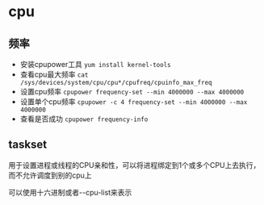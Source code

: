 # cpu

## 频率
- 安装cpupower工具 `yum install kernel-tools`
- 查看cpu最大频率 `cat /sys/devices/system/cpu/cpu*/cpufreq/cpuinfo_max_freq`
- 设置cpu频率 `cpupower frequency-set --min 4000000 --max 4000000`
- 设置单个cpu频率 `cpupower -c 4 frequency-set --min 4000000 --max 4000000`
- 查看是否成功 `cpupower frequency-info`

## taskset
用于设置进程或线程的CPU亲和性，可以将进程绑定到1个或多个CPU上去执行，而不允许调度到别的cpu上

可以使用十六进制或者--cpu-list来表示
